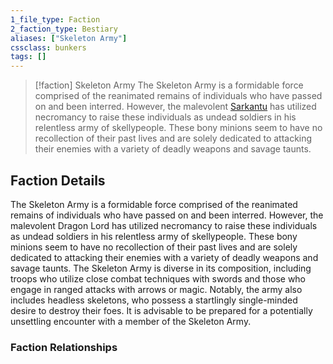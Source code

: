 ```yaml
---
1_file_type: Faction
2_faction_type: Bestiary
aliases: ["Skeleton Army"]
cssclass: bunkers
tags: []
---
```


>[!faction] Skeleton Army
> The Skeleton Army is a formidable force comprised of the reanimated remains of individuals who have passed on and been interred. However, the malevolent [Sarkantu](Sarkantu.md) has utilized necromancy to raise these individuals as undead soldiers in his relentless army of skellypeople. These bony minions seem to have no recollection of their past lives and are solely dedicated to attacking their enemies with a variety of deadly weapons and savage taunts.


## Faction Details
The Skeleton Army is a formidable force comprised of the reanimated remains of individuals who have passed on and been interred. However, the malevolent Dragon Lord has utilized necromancy to raise these individuals as undead soldiers in his relentless army of skellypeople. These bony minions seem to have no recollection of their past lives and are solely dedicated to attacking their enemies with a variety of deadly weapons and savage taunts. The Skeleton Army is diverse in its composition, including troops who utilize close combat techniques with swords and those who engage in ranged attacks with arrows or magic. Notably, the army also includes headless skeletons, who possess a startlingly single-minded desire to destroy their foes. It is advisable to be prepared for a potentially unsettling encounter with a member of the Skeleton Army.

### Faction Relationships
